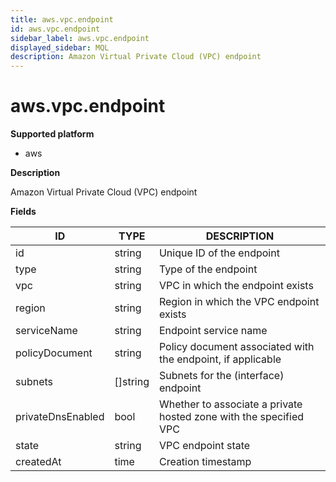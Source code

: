 ```yaml
---
title: aws.vpc.endpoint
id: aws.vpc.endpoint
sidebar_label: aws.vpc.endpoint
displayed_sidebar: MQL
description: Amazon Virtual Private Cloud (VPC) endpoint
---
```


# aws.vpc.endpoint

**Supported platform**

- aws

**Description**

Amazon Virtual Private Cloud (VPC) endpoint

**Fields**

| ID                | TYPE             | DESCRIPTION                                                       |
| ----------------- | ---------------- | ----------------------------------------------------------------- |
| id                | string           | Unique ID of the endpoint                                         |
| type              | string           | Type of the endpoint                                              |
| vpc               | string           | VPC in which the endpoint exists                                  |
| region            | string           | Region in which the VPC endpoint exists                           |
| serviceName       | string           | Endpoint service name                                             |
| policyDocument    | string           | Policy document associated with the endpoint, if applicable       |
| subnets           | &#91;&#93;string | Subnets for the (interface) endpoint                              |
| privateDnsEnabled | bool             | Whether to associate a private hosted zone with the specified VPC |
| state             | string           | VPC endpoint state                                                |
| createdAt         | time             | Creation timestamp                                                |
